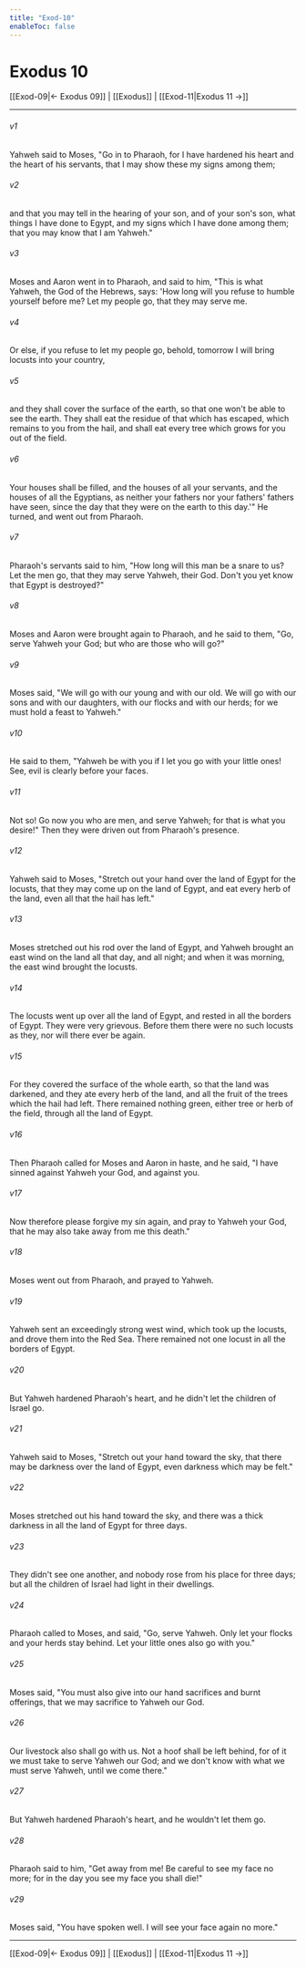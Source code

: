 ```yaml
---
title: "Exod-10"
enableToc: false
---
```

# Exodus 10

[[Exod-09|← Exodus 09]] | [[Exodus]] | [[Exod-11|Exodus 11 →]]
***



###### v1 
Yahweh said to Moses, "Go in to Pharaoh, for I have hardened his heart and the heart of his servants, that I may show these my signs among them; 

###### v2 
and that you may tell in the hearing of your son, and of your son's son, what things I have done to Egypt, and my signs which I have done among them; that you may know that I am Yahweh." 

###### v3 
Moses and Aaron went in to Pharaoh, and said to him, "This is what Yahweh, the God of the Hebrews, says: 'How long will you refuse to humble yourself before me? Let my people go, that they may serve me. 

###### v4 
Or else, if you refuse to let my people go, behold, tomorrow I will bring locusts into your country, 

###### v5 
and they shall cover the surface of the earth, so that one won't be able to see the earth. They shall eat the residue of that which has escaped, which remains to you from the hail, and shall eat every tree which grows for you out of the field. 

###### v6 
Your houses shall be filled, and the houses of all your servants, and the houses of all the Egyptians, as neither your fathers nor your fathers' fathers have seen, since the day that they were on the earth to this day.'" He turned, and went out from Pharaoh. 

###### v7 
Pharaoh's servants said to him, "How long will this man be a snare to us? Let the men go, that they may serve Yahweh, their God. Don't you yet know that Egypt is destroyed?" 

###### v8 
Moses and Aaron were brought again to Pharaoh, and he said to them, "Go, serve Yahweh your God; but who are those who will go?" 

###### v9 
Moses said, "We will go with our young and with our old. We will go with our sons and with our daughters, with our flocks and with our herds; for we must hold a feast to Yahweh." 

###### v10 
He said to them, "Yahweh be with you if I let you go with your little ones! See, evil is clearly before your faces. 

###### v11 
Not so! Go now you who are men, and serve Yahweh; for that is what you desire!" Then they were driven out from Pharaoh's presence. 

###### v12 
Yahweh said to Moses, "Stretch out your hand over the land of Egypt for the locusts, that they may come up on the land of Egypt, and eat every herb of the land, even all that the hail has left." 

###### v13 
Moses stretched out his rod over the land of Egypt, and Yahweh brought an east wind on the land all that day, and all night; and when it was morning, the east wind brought the locusts. 

###### v14 
The locusts went up over all the land of Egypt, and rested in all the borders of Egypt. They were very grievous. Before them there were no such locusts as they, nor will there ever be again. 

###### v15 
For they covered the surface of the whole earth, so that the land was darkened, and they ate every herb of the land, and all the fruit of the trees which the hail had left. There remained nothing green, either tree or herb of the field, through all the land of Egypt. 

###### v16 
Then Pharaoh called for Moses and Aaron in haste, and he said, "I have sinned against Yahweh your God, and against you. 

###### v17 
Now therefore please forgive my sin again, and pray to Yahweh your God, that he may also take away from me this death." 

###### v18 
Moses went out from Pharaoh, and prayed to Yahweh. 

###### v19 
Yahweh sent an exceedingly strong west wind, which took up the locusts, and drove them into the Red Sea. There remained not one locust in all the borders of Egypt. 

###### v20 
But Yahweh hardened Pharaoh's heart, and he didn't let the children of Israel go. 

###### v21 
Yahweh said to Moses, "Stretch out your hand toward the sky, that there may be darkness over the land of Egypt, even darkness which may be felt." 

###### v22 
Moses stretched out his hand toward the sky, and there was a thick darkness in all the land of Egypt for three days. 

###### v23 
They didn't see one another, and nobody rose from his place for three days; but all the children of Israel had light in their dwellings. 

###### v24 
Pharaoh called to Moses, and said, "Go, serve Yahweh. Only let your flocks and your herds stay behind. Let your little ones also go with you." 

###### v25 
Moses said, "You must also give into our hand sacrifices and burnt offerings, that we may sacrifice to Yahweh our God. 

###### v26 
Our livestock also shall go with us. Not a hoof shall be left behind, for of it we must take to serve Yahweh our God; and we don't know with what we must serve Yahweh, until we come there." 

###### v27 
But Yahweh hardened Pharaoh's heart, and he wouldn't let them go. 

###### v28 
Pharaoh said to him, "Get away from me! Be careful to see my face no more; for in the day you see my face you shall die!" 

###### v29 
Moses said, "You have spoken well. I will see your face again no more."

***
[[Exod-09|← Exodus 09]] | [[Exodus]] | [[Exod-11|Exodus 11 →]]

